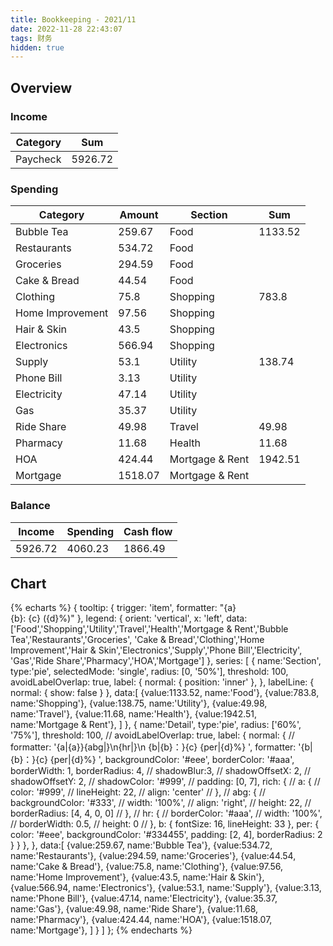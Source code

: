 ```yaml
---
title: Bookkeeping - 2021/11
date: 2022-11-28 22:43:07
tags: 财务
hidden: true
---
```


## Overview

### Income

| Category         | Sum     |
| ---------------- | ------- |
| Paycheck         | 5926.72 |

### Spending

| Category         | Amount  | Section         | Sum        |
| ---------------- | ------- | --------------- | ---------- |
| Bubble Tea       | 259.67  | Food            | 1133.52    |
| Restaurants      | 534.72  | Food            |            |
| Groceries        | 294.59  | Food            |            |
| Cake & Bread     | 44.54   | Food            |            |
| Clothing         | 75.8    | Shopping        | 783.8      |
| Home Improvement | 97.56   | Shopping        |            |
| Hair & Skin      | 43.5    | Shopping        |            |
| Electronics      | 566.94  | Shopping        |            |
| Supply           | 53.1    | Utility         | 138.74     |            
| Phone Bill       | 3.13    | Utility         |            |
| Electricity      | 47.14   | Utility         |            |
| Gas              | 35.37   | Utility         |            |
| Ride Share       | 49.98   | Travel          | 49.98      |
| Pharmacy         | 11.68   | Health          | 11.68      |
| HOA              | 424.44  | Mortgage & Rent | 1942.51    |
| Mortgage         | 1518.07 | Mortgage & Rent |            |

### Balance

| Income    | Spending  | Cash flow     |
| --------- | --------- | ------------- |
| 5926.72   | 4060.23   | 1866.49       |

## Chart

{% echarts %}
{
    tooltip: {
        trigger: 'item',
        formatter: "{a} <br/>{b}: {c} ({d}%)"
    },
    legend: {
        orient: 'vertical',
        x: 'left',
        data:['Food','Shopping','Utility','Travel','Health','Mortgage & Rent','Bubble Tea','Restaurants','Groceries',
        'Cake & Bread','Clothing','Home Improvement','Hair & Skin','Electronics','Supply','Phone Bill','Electricity',
        'Gas','Ride Share','Pharmacy','HOA','Mortgage']
    },
    series: [
        {
            name:'Section',
            type:'pie',
            selectedMode: 'single',
            radius: [0, '50%'],
            threshold: 100,
            avoidLabelOverlap: true,
            label: {
                normal: {
                    position: 'inner'
                },
            },
            labelLine: {
                normal: {
                    show: false
                }
            },
            data:[
                {value:1133.52, name:'Food'},
                {value:783.8, name:'Shopping'},
                {value:138.75, name:'Utility'},
                {value:49.98, name:'Travel'},
                {value:11.68, name:'Health'},
                {value:1942.51, name:'Mortgage & Rent'},
            ]
        },
        {
            name:'Detail',
            type:'pie',
            radius: ['60%', '75%'],
            threshold: 100,
            // avoidLabelOverlap: true,
            label: {
                normal: {
                    // formatter: '{a|{a}}{abg|}\n{hr|}\n  {b|{b}：}{c}  {per|{d}%}  ',
                    formatter: '{b|{b}：}{c}  {per|{d}%}  ',
                    backgroundColor: '#eee',
                    borderColor: '#aaa',
                    borderWidth: 1,
                    borderRadius: 4,
                    // shadowBlur:3,
                    // shadowOffsetX: 2,
                    // shadowOffsetY: 2,
                    // shadowColor: '#999',
                    // padding: [0, 7],
                    rich: {
                        // a: {
                        //    color: '#999',
                        //    lineHeight: 22,
                        //    align: 'center'
                        // },
                        // abg: {
                        //     backgroundColor: '#333',
                        //     width: '100%',
                        //     align: 'right',
                        //     height: 22,
                        //     borderRadius: [4, 4, 0, 0]
                        // },
                        // hr: {
                        //    borderColor: '#aaa',
                        //    width: '100%',
                        //    borderWidth: 0.5,
                        //    height: 0
                        // },
                        b: {
                            fontSize: 16,
                            lineHeight: 33
                        },
                        per: {
                            color: '#eee',
                            backgroundColor: '#334455',
                            padding: [2, 4],
                            borderRadius: 2
                        }
                    }
                },
            },
            data:[
                {value:259.67, name:'Bubble Tea'},
                {value:534.72, name:'Restaurants'},
                {value:294.59, name:'Groceries'},
                {value:44.54, name:'Cake & Bread'},
                {value:75.8, name:'Clothing'},
                {value:97.56, name:'Home Improvement'},
                {value:43.5, name:'Hair & Skin'},
                {value:566.94, name:'Electronics'},
                {value:53.1, name:'Supply'},
                {value:3.13, name:'Phone Bill'},
                {value:47.14, name:'Electricity'},
                {value:35.37, name:'Gas'},
                {value:49.98, name:'Ride Share'},
                {value:11.68, name:'Pharmacy'},
                {value:424.44, name:'HOA'},
                {value:1518.07, name:'Mortgage'},
            ]
        }
    ]
};
{% endecharts %}